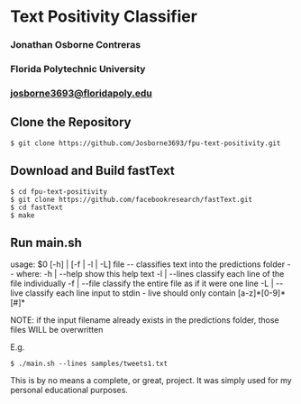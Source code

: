 # Text Positivity Classifier

### Jonathan Osborne Contreras
### Florida Polytechnic University
### josborne3693@floridapoly.edu

## Clone the Repository
```
$ git clone https://github.com/Josborne3693/fpu-text-positivity.git
```

## Download and Build fastText

```
$ cd fpu-text-positivity
$ git clone https://github.com/facebookresearch/fastText.git
$ cd fastText
$ make
```

## Run main.sh

usage:  $0 [-h] | [-f | -l | -L] file 
-- classifies text into the predictions folder -- 
where: 
-h | --help   show this help text 
-l | --lines  classify each line of the file individually 
-f | --file   classify the entire file as if it were one line 
-L | --live   classify each line input to stdin 
            - live should only contain [a-z]\*[0-9]\*[#]\* 

NOTE: if the input filename already exists in the 
predictions folder, those files WILL be overwritten 

E.g.
```
$ ./main.sh --lines samples/tweets1.txt
```

This is by no means a complete, or great, project.
It was simply used for my personal educational purposes.
